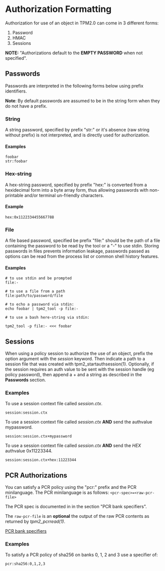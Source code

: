 # Authorization Formatting

Authorization for use of an object in TPM2.0 can come in 3 different forms:
1. Password
2. HMAC
3. Sessions

**NOTE:** "Authorizations default to the **EMPTY PASSWORD** when not specified".

## Passwords

Passwords are interpreted in the following forms below using prefix identifiers.

**Note**: By default passwords are assumed to be in the string form when they do
not have a prefix.

### String

A string password, specified by prefix "str:" or it's absence
(raw string without prefix) is not interpreted, and is directly used for
authorization.

#### Examples

```
foobar
str:foobar
```

### Hex-string

A hex-string password, specified by prefix "hex:" is converted from a hexidecimal
form into a byte array form, thus allowing passwords with non-printable and/or
terminal un-friendly characters.

#### Example
```
hex:0x1122334455667788
```

### File

A file based password, specified be prefix "file:" should be the path of a file
containing the password to be read by the tool or a "-" to use stdin.
Storing passwords in files prevents information leakage, passwords passed as
options can be read from the process list or common shell history features.

#### Examples

```
# to use stdin and be prompted
file:-

# to use a file from a path
file:path/to/password/file

# to echo a password via stdin:
echo foobar | tpm2_tool -p file:-

# to use a bash here-string via stdin:

tpm2_tool -p file:- <<< foobar
```

## Sessions

When using a policy session to authorize the use of an object, prefix the option argument
with the *session* keyword.  Then indicate a path to a session file that was created
with tpm2_startauthsession(1). Optionally, if the session requires an auth value to be
sent with the session handle (eg policy password), then append a + and a string as described
in the **Passwords** section.

### Examples
To use a session context file called *session.ctx*.
```
session:session.ctx
```

To use a session context file called *session.ctx* **AND** send the authvalue mypassword.
```
session:session.ctx+mypassword
```

To use a session context file called *session.ctx* **AND** send the *HEX* authvalue 0x11223344.
```
session:session.ctx+hex:11223344
```

## PCR Authorizations

You can satisfy a PCR policy using the "pcr:" prefix and the PCR minilanguage. The PCR
minilanguage is as follows:
`<pcr-spec>=<raw-pcr-file>`

The PCR spec is documented in in the section "PCR bank specifiers".

The `raw-pcr-file` is an **optional** the output of the raw PCR contents as returned by *tpm2_pcrread(1)*.

[PCR bank specifiers](common/pcr.md)

### Examples

To satisfy a PCR policy of sha256 on banks 0, 1, 2 and 3 use a specifier of:
```
pcr:sha256:0,1,2,3
```
